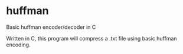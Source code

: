 # huffman
Basic huffman encoder/decoder in C

Written in C, this program will compress a .txt file using basic huffman encoding.
